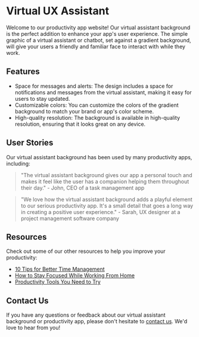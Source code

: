 <!--font:Poppins-->

# Virtual UX Assistant

Welcome to our productivity app website! Our virtual assistant background is the perfect addition to enhance your app's user experience. The simple graphic of a virtual assistant or chatbot, set against a gradient background, will give your users a friendly and familiar face to interact with while they work.

## Features
- Space for messages and alerts: The design includes a space for notifications and messages from the virtual assistant, making it easy for users to stay updated.
- Customizable colors: You can customize the colors of the gradient background to match your brand or app's color scheme.
- High-quality resolution: The background is available in high-quality resolution, ensuring that it looks great on any device.

## User Stories
Our virtual assistant background has been used by many productivity apps, including:

> "The virtual assistant background gives our app a personal touch and makes it feel like the user has a companion helping them throughout their day." - John, CEO of a task management app

> "We love how the virtual assistant background adds a playful element to our serious productivity app. It's a small detail that goes a long way in creating a positive user experience." - Sarah, UX designer at a project management software company

## Resources
Check out some of our other resources to help you improve your productivity:
- [10 Tips for Better Time Management](#time-management-tips)
- [How to Stay Focused While Working From Home](#focus-tips)
- [Productivity Tools You Need to Try](#productivity-tools)

## Contact Us
If you have any questions or feedback about our virtual assistant background or productivity app, please don't hesitate to [contact us](#contact). We'd love to hear from you!

<!--

Write me content for website with wallpaper which alt text is:

"A wallpaper with a simple graphic of a virtual assistant or chatbot, with space for messages and alerts, set against a gradient background."

The name/title of the page should not be 1:1 copy of the alt text but rather a real content of the website which is using this wallpaper.

- Use markdown format 
- Start with heading
- Heading should be short and concise
- The content should look like a real website 
- The website should not be about the wallpaper, wallpaper is just a related background
- Heading should be contain work "wallpaper" or "background"
- Include real sections like references, contact, user stories, etc. use things relevant to the page purpose.
- Feel free to use structure like headings, bullets, numbering, blockquotes, paragraphs, horizontal lines, etc.
- You can use formatting like bold or _italic_
- You can include UTF-8 emojis
- Links should be only #hash anchors (and you can refer to the document itself)
- Do not include images


---


# Virtual Assistant Background for Your Productivity App

Welcome to our productivity app website! Our virtual assistant wallpaper is the perfect background for your app's dashboard. The simple graphic of a virtual assistant or chatbot will give your users a friendly and familiar face to interact with, while the gradient background provides a modern touch.

## Features
- Space for messages and alerts: The design includes a space for notifications and messages from the virtual assistant, making it easy for users to stay updated.
- Customizable colors: You can customize the colors of the gradient background to match your brand or app's color scheme.
- High-quality resolution: The wallpaper is available in high-quality resolution, ensuring that it looks great on any device.

## User Stories
Our virtual assistant wallpaper has been used by many productivity apps, including:

> "The virtual assistant wallpaper gives our app a personal touch and makes it feel like the user has a companion helping them throughout their day." - John, CEO of a task management app

> "We love how the virtual assistant wallpaper adds a playful element to our serious productivity app. It's a small detail that goes a long way in creating a positive user experience." - Sarah, UX designer at a project management software company

## References
Check out some of our other resources to help you improve your productivity:
- [10 Tips for Better Time Management](#time-management-tips)
- [How to Stay Focused While Working From Home](#focus-tips)
- [Productivity Tools You Need to Try](#productivity-tools)

## Contact Us
If you have any questions or feedback about our virtual assistant wallpaper or productivity app, please don't hesitate to [contact us](#contact). We'd love to hear from you!


---


Heading is too long, rewrite whole content.


---


# Boost Your Productivity with a Virtual Assistant Wallpaper

Welcome to our productivity app website! Our virtual assistant wallpaper is the perfect background to enhance your app's dashboard. The simple graphic of a virtual assistant or chatbot, set against a gradient background, will give your users a friendly and familiar face to interact with while they work.

## Features
- Space for messages and alerts: The design includes a space for notifications and messages from the virtual assistant, making it easy for users to stay updated.
- Customizable colors: You can customize the colors of the gradient background to match your brand or app's color scheme.
- High-quality resolution: The wallpaper is available in high-quality resolution, ensuring that it looks great on any device.

## User Stories
Our virtual assistant wallpaper has been used by many productivity apps, including:

> "The virtual assistant wallpaper gives our app a personal touch and makes it feel like the user has a companion helping them throughout their day." - John, CEO of a task management app

> "We love how the virtual assistant wallpaper adds a playful element to our serious productivity app. It's a small detail that goes a long way in creating a positive user experience." - Sarah, UX designer at a project management software company

## Resources
Check out some of our other resources to help you improve your productivity:
- [10 Tips for Better Time Management](#time-management-tips)
- [How to Stay Focused While Working From Home](#focus-tips)
- [Productivity Tools You Need to Try](#productivity-tools)

## Contact Us
If you have any questions or feedback about our virtual assistant wallpaper or productivity app, please don't hesitate to [contact us](#contact). We'd love to hear from you!


---


Heading should not include word "wallpaper". The website should not be about the wallpaper itself, wallpaper is just a related background, rewrite whole content.


---


# Enhance Your Productivity App with a Virtual Assistant Background

Welcome to our productivity app website! Our virtual assistant background is the perfect addition to enhance your app's dashboard. The simple graphic of a virtual assistant or chatbot, set against a gradient background, will give your users a friendly and familiar face to interact with while they work.

## Features
- Space for messages and alerts: The design includes a space for notifications and messages from the virtual assistant, making it easy for users to stay updated.
- Customizable colors: You can customize the colors of the gradient background to match your brand or app's color scheme.
- High-quality resolution: The background is available in high-quality resolution, ensuring that it looks great on any device.

## User Stories
Our virtual assistant background has been used by many productivity apps, including:

> "The virtual assistant background gives our app a personal touch and makes it feel like the user has a companion helping them throughout their day." - John, CEO of a task management app

> "We love how the virtual assistant background adds a playful element to our serious productivity app. It's a small detail that goes a long way in creating a positive user experience." - Sarah, UX designer at a project management software company

## Resources
Check out some of our other resources to help you improve your productivity:
- [10 Tips for Better Time Management](#time-management-tips)
- [How to Stay Focused While Working From Home](#focus-tips)
- [Productivity Tools You Need to Try](#productivity-tools)

## Contact Us
If you have any questions or feedback about our virtual assistant background or productivity app, please don't hesitate to [contact us](#contact). We'd love to hear from you!


---


Heading is too long, rewrite whole content.


---


# Boost Your App's User Experience with a Virtual Assistant Background

Welcome to our productivity app website! Our virtual assistant background is the perfect addition to enhance your app's user experience. The simple graphic of a virtual assistant or chatbot, set against a gradient background, will give your users a friendly and familiar face to interact with while they work.

## Features
- Space for messages and alerts: The design includes a space for notifications and messages from the virtual assistant, making it easy for users to stay updated.
- Customizable colors: You can customize the colors of the gradient background to match your brand or app's color scheme.
- High-quality resolution: The background is available in high-quality resolution, ensuring that it looks great on any device.

## User Stories
Our virtual assistant background has been used by many productivity apps, including:

> "The virtual assistant background gives our app a personal touch and makes it feel like the user has a companion helping them throughout their day." - John, CEO of a task management app

> "We love how the virtual assistant background adds a playful element to our serious productivity app. It's a small detail that goes a long way in creating a positive user experience." - Sarah, UX designer at a project management software company

## Resources
Check out some of our other resources to help you improve your productivity:
- [10 Tips for Better Time Management](#time-management-tips)
- [How to Stay Focused While Working From Home](#focus-tips)
- [Productivity Tools You Need to Try](#productivity-tools)

## Contact Us
If you have any questions or feedback about our virtual assistant background or productivity app, please don't hesitate to [contact us](#contact). We'd love to hear from you!


---


Write me a Google font which is best fitting for the website.

Pick from the list:
- Futura
- Lato
- IBM Plex Sans
- Inter
- Open Sans
- Montserrat
- Alegreya
- Orbitron
- Roboto
- Lobster
- Poppins
- Playfair Display
- Great Vibes
- Barlow Condensed
- Raleway
- Exo 2
- Dancing Script


Write just the font name nothing else.


---


Poppins

-->
